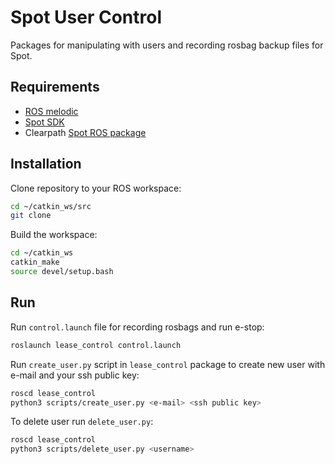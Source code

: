 # Spot User Control

Packages for manipulating with users and recording rosbag backup files for Spot.

## Requirements

* [ROS melodic](http://wiki.ros.org/melodic/Installation/Ubuntu)
* [Spot SDK](https://github.com/boston-dynamics/spot-sdk/blob/master/docs/python/quickstart.md)
* Clearpath [Spot ROS package](https://clearpathrobotics.com/assets/guides/melodic/spot-ros/ros_setup.html)

## Installation 

Clone repository to your ROS workspace:
```bash
cd ~/catkin_ws/src
git clone 
```
Build the workspace:
```bash
cd ~/catkin_ws
catkin_make
source devel/setup.bash
```

## Run

Run `control.launch` file for recording rosbags and run e-stop:
```bash
roslaunch lease_control control.launch
```
Run `create_user.py` script in `lease_control` package to create new user with e-mail and your ssh public key:
```bash
roscd lease_control
python3 scripts/create_user.py <e-mail> <ssh public key>
```
To delete user run `delete_user.py`:
```bash
roscd lease_control
python3 scripts/delete_user.py <username>
```
